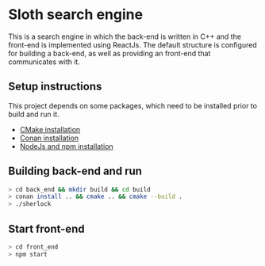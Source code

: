 # Sloth search engine

This is a search engine in which the back-end is written in C++ and the front-end is implemented using ReactJs.
The default structure is configured for building a back-end, as well as providing an front-end that communicates with it.



## Setup instructions

This project depends on some packages, which need to be installed prior to build and run it.
* [CMake installation](https://cmake.org/install/)
* [Conan installation](http://docs.conan.io/en/latest/installation.html)
* [NodeJs and npm installation](https://linuxize.com/post/how-to-install-node-js-on-ubuntu-18.04/)



## Building back-end and run

``` bash
> cd back_end && mkdir build && cd build
> conan install .. && cmake .. && cmake --build .
> ./sherlock
```


## Start front-end

``` bash
> cd front_end
> npm start
```
